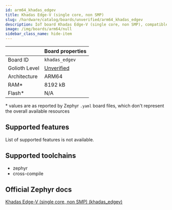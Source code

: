 ```yaml
---
id: arm64_khadas_edgev
title: Khadas Edge-V (single core, non SMP)
slug: /hardware/catalog/boards/unverified/arm64_khadas_edgev
description: IoT board Khadas Edge-V (single core, non SMP), compatible with Golioth at unverified level.
image: /img/boards/arm64/null
sidebar_class_name: hide-item
---
```


[//]: # (This is an auto-generated file, do not edit! Changes to it will be lost upon re-generation)



|                | Board properties     |
| -------------  | -------------------- |
| Board ID       | `khadas_edgev` |
| Golioth Level  | [Unverified](/hardware#unverified-boards) |
| Architecture   | ARM64 |
| RAM*           | 8192 kB |
| Flash*         | N/A |

\* values are as reported by Zephyr `.yaml` board files, which don't represent the overall available resources



## Supported features

List of supported features is not available.

## Supported toolchains

* zephyr
* cross-compile

## Official Zephyr docs

[Khadas Edge-V (single core, non SMP) (khadas_edgev)](https://docs.zephyrproject.org/latest/boards/arm64/khadas_edgev/doc/index.html)
